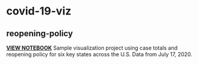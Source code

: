 # covid-19-viz

## reopening-policy

[**VIEW NOTEBOOK**](https://github.com/endeekhq/covid-19-viz/blob/master/reopening-policy/viz_policy_case_totals.ipynb) Sample visualization project using case totals and reopening policy for six key states across the U.S. Data from July 17, 2020.
